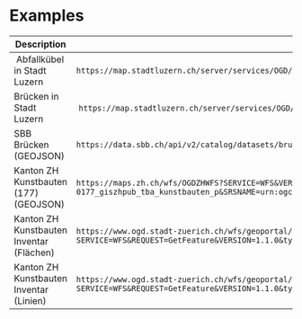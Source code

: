 # Examples

| Description | URL |
| --- | --- |
| Abfallkübel in Stadt Luzern | `https://map.stadtluzern.ch/server/services/OGD/abfallkuebel/MapServer/WFSServer?request=GetCapabilities&service=WFS` |
| Brücken in Stadt Luzern | `https://map.stadtluzern.ch/server/services/OGD/brücke/MapServer/WFSServer?request=GetCapabilities&service=WFS` |
| SBB Brücken (GEOJSON) | `https://data.sbb.ch/api/v2/catalog/datasets/brucken/exports/geojson` |
| Kanton ZH Kunstbauten (177) (GEOJSON) | `https://maps.zh.ch/wfs/OGDZHWFS?SERVICE=WFS&VERSION=2.0.0&REQUEST=GetFeature&TYPENAME=ms%3Aogd-0177_giszhpub_tba_kunstbauten_p&SRSNAME=urn:ogc:def:crs:EPSG::2056&OUTPUTFORMAT=application%2Fjson%3B%20subtype%3Dgeojson` |
| Kanton ZH Kunstbauten Inventar (Flächen) | `https://www.ogd.stadt-zuerich.ch/wfs/geoportal/Kunstbauteninventar?SERVICE=WFS&REQUEST=GetFeature&VERSION=1.1.0&typeName=view_kuba_flaechen` |
| Kanton ZH Kunstbauten Inventar (Linien) | `https://www.ogd.stadt-zuerich.ch/wfs/geoportal/Kunstbauteninventar?SERVICE=WFS&REQUEST=GetFeature&VERSION=1.1.0&typeName=view_kuba_linien` |